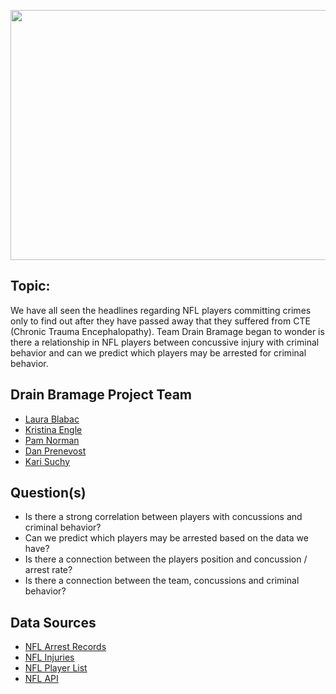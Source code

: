 <p align="center">
  <img width="1000" height= "400" src="https://user-images.githubusercontent.com/88597956/153295908-10de97b2-3d86-4d53-b14d-f49ee13a5857.jpg">
</p>

## Topic: 
We have all seen the headlines regarding NFL players committing crimes only to find out after they have passed away that they suffered from CTE (Chronic Trauma Encephalopathy). Team Drain Bramage began to wonder is there a relationship in NFL players between concussive injury with criminal behavior and can we predict which players may be arrested for criminal behavior.

## Drain Bramage Project Team
- [Laura Blabac]()
- [Kristina Engle]()
- [Pam Norman]()
- [Dan Prenevost]()
- [Kari Suchy]()

## Question(s)  
- Is there a strong correlation between players with concussions and criminal behavior?
- Can we predict which players may be arrested based on the data we have? 
- Is there a connection between the players position and concussion / arrest rate?
- Is there a connection between the team, concussions and criminal behavior?

## Data Sources 
- [NFL Arrest Records](https://databases.usatoday.com/nfl-arrests/)
- [NFL Injuries](https://www.nfl.com/injuries/)
- [NFL Player List](https://www.pro-football-reference.com/players/)
- [NFL API](https://sportsdata.io/developers/api-documentation/nfl#/sports-data/league-feeds)







